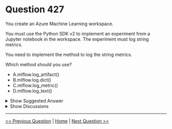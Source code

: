 # Question 427

You create an Azure Machine Learning workspace.

You must use the Python SDK v2 to implement an experiment from a Jupyter notebook in the workspace. The experiment must log string metrics.

You need to implement the method to log the string metrics.

Which method should you use?

- A.mlflow.log_artifact()
- B.mlflow.log.dict()
- C.mlflow.log_metric()
- D.mlflow.log_text()

<details>
  <summary>Show Suggested Answer</summary>

<strong>D</strong><br>

</details>

<details>
  <summary>Show Discussions</summary>

<blockquote><p><strong>445f1bd</strong> <code>(Mon 28 Jul 2025 02:29)</code> - <em>Upvotes: 1</em></p><p>mlflow.log_text(text: str, artifact_file: str, run_id: Optional[str] = None) → None[source]
Log text as an artifact.

Parameters
text – String containing text to log.

artifact_file – The run-relative artifact file path in posixpath format to which the text is saved (e.g. “dir/file.txt”).

run_id – If specified, log the artifact to the specified run. If not specified, log the artifact to the currently active run.

https://mlflow.org/docs/latest/api_reference/python_api/mlflow.html#mlflow.log_metric</p></blockquote>

<blockquote><p><strong>Ben999</strong> <code>(Tue 07 Jan 2025 03:45)</code> - <em>Upvotes: 1</em></p><p>MLflow is primarily used to log numerical metrics. However, you can log string data as a parameter - mlflow.log_param(), or an artifact if string is too long or to safe as a file - mlfow.log_artifact</p></blockquote>
<blockquote><p><strong>gunn_m</strong> <code>(Sun 01 Dec 2024 20:04)</code> - <em>Upvotes: 1</em></p><p>C is correct, becase D is to Log text in a text file and the question does not tals about text file.
Log text in a text file	mlflow.log_text(&quot;text string&quot;, &quot;notes.txt&quot;)	Text is persisted inside of the run in a text file with name notes.txt.

https://learn.microsoft.com/en-us/azure/machine-learning/how-to-log-view-metrics?view=azureml-api-2&amp;tabs=interactive#logging-metrics</p></blockquote>

<blockquote><p><strong>damaldon</strong> <code>(Fri 07 Jul 2023 18:39)</code> - <em>Upvotes: 2</em></p><p>Correct.
https://learn.microsoft.com/en-us/azure/machine-learning/how-to-log-view-metrics?view=azureml-api-2&amp;tabs=interactive#logging-metrics</p></blockquote>

</details>

---

[<< Previous Question](question_426.md) | [Home](../index.md) | [Next Question >>](question_428.md)
